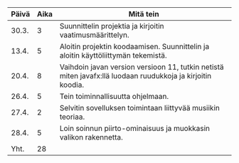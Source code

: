 Päivä | Aika | Mitä tein
----- | ---- | ---------
30.3. | 3 | Suunnittelin projektia ja kirjoitin vaatimusmäärittelyn.
13.4. | 5 | Aloitin projektin koodaamisen. Suunnittelin ja aloitin käyttöliittymän tekemistä.
20.4. | 8 | Vaihdoin javan version versioon 11, tutkin netistä miten javafx:llä luodaan ruudukkoja ja kirjoitin koodia.
26.4. | 5 | Tein toiminnallisuutta ohjelmaan.
27.4. | 2 | Selvitin sovelluksen toimintaan liittyvää musiikin teoriaa.
28.4. | 5 | Loin soinnun piirto-ominaisuus ja muokkasin valikon rakennetta.
Yht. | 28 |
